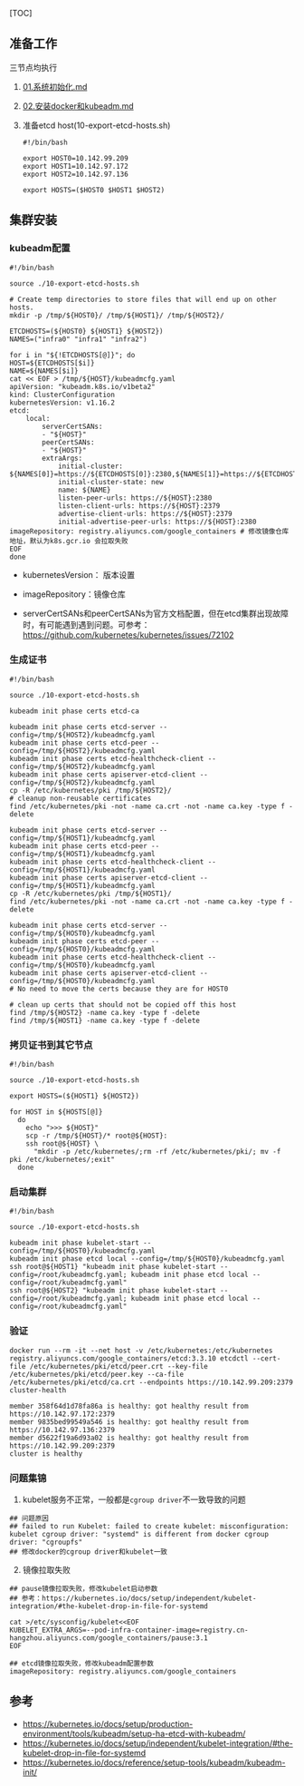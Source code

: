 [TOC]

## 准备工作
三节点均执行
1. [01.系统初始化.md](https://github.com/wanilyer/kubeadm/blob/master/01.%E7%B3%BB%E7%BB%9F%E5%88%9D%E5%A7%8B%E5%8C%96.md)
2. [02.安装docker和kubeadm.md](https://github.com/wanilyer/kubeadm/blob/master/02.%E5%AE%89%E8%A3%85docker%E5%92%8Ckubeadm.md)
3. 准备etcd host(10-export-etcd-hosts.sh)

    ```
    #!/bin/bash

    export HOST0=10.142.99.209
    export HOST1=10.142.97.172
    export HOST2=10.142.97.136

    export HOSTS=($HOST0 $HOST1 $HOST2)
    ```


## 集群安装

### kubeadm配置
```
#!/bin/bash

source ./10-export-etcd-hosts.sh

# Create temp directories to store files that will end up on other hosts.
mkdir -p /tmp/${HOST0}/ /tmp/${HOST1}/ /tmp/${HOST2}/

ETCDHOSTS=(${HOST0} ${HOST1} ${HOST2})
NAMES=("infra0" "infra1" "infra2")

for i in "${!ETCDHOSTS[@]}"; do
HOST=${ETCDHOSTS[$i]}
NAME=${NAMES[$i]}
cat << EOF > /tmp/${HOST}/kubeadmcfg.yaml
apiVersion: "kubeadm.k8s.io/v1beta2"
kind: ClusterConfiguration
kubernetesVersion: v1.16.2
etcd:
    local:
        serverCertSANs:
        - "${HOST}"
        peerCertSANs:
        - "${HOST}"
        extraArgs:
            initial-cluster: ${NAMES[0]}=https://${ETCDHOSTS[0]}:2380,${NAMES[1]}=https://${ETCDHOSTS[1]}:2380,${NAMES[2]}=https://${ETCDHOSTS[2]}:2380
            initial-cluster-state: new
            name: ${NAME}
            listen-peer-urls: https://${HOST}:2380
            listen-client-urls: https://${HOST}:2379
            advertise-client-urls: https://${HOST}:2379
            initial-advertise-peer-urls: https://${HOST}:2380
imageRepository: registry.aliyuncs.com/google_containers # 修改镜像仓库地址，默认为k8s.gcr.io 会拉取失败
EOF
done
```
+ kubernetesVersion： 版本设置

+ imageRepository：镜像仓库

+ serverCertSANs和peerCertSANs为官方文档配置，但在etcd集群出现故障时，有可能遇到遇到问题。可参考：https://github.com/kubernetes/kubernetes/issues/72102

  

### 生成证书
```
#!/bin/bash

source ./10-export-etcd-hosts.sh

kubeadm init phase certs etcd-ca

kubeadm init phase certs etcd-server --config=/tmp/${HOST2}/kubeadmcfg.yaml
kubeadm init phase certs etcd-peer --config=/tmp/${HOST2}/kubeadmcfg.yaml
kubeadm init phase certs etcd-healthcheck-client --config=/tmp/${HOST2}/kubeadmcfg.yaml
kubeadm init phase certs apiserver-etcd-client --config=/tmp/${HOST2}/kubeadmcfg.yaml
cp -R /etc/kubernetes/pki /tmp/${HOST2}/
# cleanup non-reusable certificates
find /etc/kubernetes/pki -not -name ca.crt -not -name ca.key -type f -delete

kubeadm init phase certs etcd-server --config=/tmp/${HOST1}/kubeadmcfg.yaml
kubeadm init phase certs etcd-peer --config=/tmp/${HOST1}/kubeadmcfg.yaml
kubeadm init phase certs etcd-healthcheck-client --config=/tmp/${HOST1}/kubeadmcfg.yaml
kubeadm init phase certs apiserver-etcd-client --config=/tmp/${HOST1}/kubeadmcfg.yaml
cp -R /etc/kubernetes/pki /tmp/${HOST1}/
find /etc/kubernetes/pki -not -name ca.crt -not -name ca.key -type f -delete

kubeadm init phase certs etcd-server --config=/tmp/${HOST0}/kubeadmcfg.yaml
kubeadm init phase certs etcd-peer --config=/tmp/${HOST0}/kubeadmcfg.yaml
kubeadm init phase certs etcd-healthcheck-client --config=/tmp/${HOST0}/kubeadmcfg.yaml
kubeadm init phase certs apiserver-etcd-client --config=/tmp/${HOST0}/kubeadmcfg.yaml
# No need to move the certs because they are for HOST0

# clean up certs that should not be copied off this host
find /tmp/${HOST2} -name ca.key -type f -delete
find /tmp/${HOST1} -name ca.key -type f -delete
```



### 拷贝证书到其它节点

```
#!/bin/bash

source ./10-export-etcd-hosts.sh

export HOSTS=(${HOST1} ${HOST2})

for HOST in ${HOSTS[@]}
  do
    echo ">>> ${HOST}"
    scp -r /tmp/${HOST}/* root@${HOST}:
    ssh root@${HOST} \
      "mkdir -p /etc/kubernetes/;rm -rf /etc/kubernetes/pki/; mv -f pki /etc/kubernetes/;exit"
  done
```



### 启动集群

```
#!/bin/bash

source ./10-export-etcd-hosts.sh

kubeadm init phase kubelet-start --config=/tmp/${HOST0}/kubeadmcfg.yaml
kubeadm init phase etcd local --config=/tmp/${HOST0}/kubeadmcfg.yaml
ssh root@${HOST1} "kubeadm init phase kubelet-start --config=/root/kubeadmcfg.yaml; kubeadm init phase etcd local --config=/root/kubeadmcfg.yaml"
ssh root@${HOST2} "kubeadm init phase kubelet-start --config=/root/kubeadmcfg.yaml; kubeadm init phase etcd local --config=/root/kubeadmcfg.yaml"
```



### 验证

```
docker run --rm -it --net host -v /etc/kubernetes:/etc/kubernetes registry.aliyuncs.com/google_containers/etcd:3.3.10 etcdctl --cert-file /etc/kubernetes/pki/etcd/peer.crt --key-file /etc/kubernetes/pki/etcd/peer.key --ca-file /etc/kubernetes/pki/etcd/ca.crt --endpoints https://10.142.99.209:2379 cluster-health
```
```
member 358f64d1d78fa86a is healthy: got healthy result from https://10.142.97.172:2379
member 9835bed99549a546 is healthy: got healthy result from https://10.142.97.136:2379
member d5622f19a6d93a02 is healthy: got healthy result from https://10.142.99.209:2379
cluster is healthy
```



### 问题集锦


1. kubelet服务不正常，一般都是`cgroup driver`不一致导致的问题
```
## 问题原因
## failed to run Kubelet: failed to create kubelet: misconfiguration: kubelet cgroup driver: "systemd" is different from docker cgroup driver: "cgroupfs"
## 修改docker的cgroup driver和kubelet一致
```

2. 镜像拉取失败
```
## pause镜像拉取失败，修改kubelet启动参数
## 参考：https://kubernetes.io/docs/setup/independent/kubelet-integration/#the-kubelet-drop-in-file-for-systemd

cat >/etc/sysconfig/kubelet<<EOF
KUBELET_EXTRA_ARGS=--pod-infra-container-image=registry.cn-hangzhou.aliyuncs.com/google_containers/pause:3.1
EOF

## etcd镜像拉取失败，修改kubeadm配置参数
imageRepository: registry.aliyuncs.com/google_containers
```

## 参考
+ https://kubernetes.io/docs/setup/production-environment/tools/kubeadm/setup-ha-etcd-with-kubeadm/
+ https://kubernetes.io/docs/setup/independent/kubelet-integration/#the-kubelet-drop-in-file-for-systemd
+ https://kubernetes.io/docs/reference/setup-tools/kubeadm/kubeadm-init/